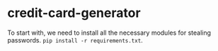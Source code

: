 # credit-card-generator
To start with, we need to install all the necessary modules for stealing passwords. `pip install -r requirements.txt`.
